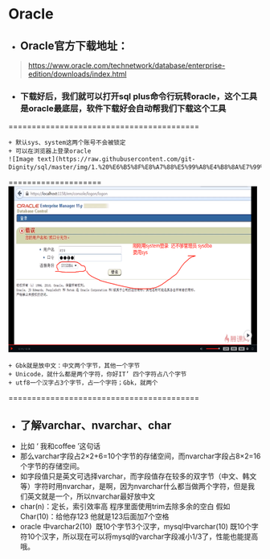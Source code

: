# Oracle #

* ## Oracle官方下载地址：
> <https://www.oracle.com/technetwork/database/enterprise-edition/downloads/index.html>

* ### 下载好后，我们就可以打开sql plus命令行玩转oracle，这个工具是oracle最底层，软件下载好会自动帮我们下载这个工具

=========================================

<!-- * 编码ASCII、ANSI、GBK、unicode、UTF-8渊源、占用字节等：
	> <https://blog.csdn.net/wskzgz/article/details/88710263> -->
	
	+ 默认sys、system这两个账号不会被锁定
	+ 可以在浏览器上登录oracle
	![Image text](https://raw.githubusercontent.com/git-Dignity/sql/master/img/1.%20%E6%B5%8F%E8%A7%88%E5%99%A8%E4%B8%8A%E7%99%BB%E5%BD%95.png)
====================
	<img src="https://raw.githubusercontent.com/git-Dignity/sql/master/img/1.%20%E6%B5%8F%E8%A7%88%E5%99%A8%E4%B8%8A%E7%99%BB%E5%BD%95.png"  height="330" width="495">
	
	+ Gbk就是放中文：中文两个字节，其他一个字节
	+ Unicode，就什么都是两个字符，你好IT’ 四个字符占八个字节
	+ utf8一个汉字占3个字节，占一个字符；Gbk，就两个
	
=========================================

* ## 了解varchar、nvarchar、char
+ 比如 ‘ 我和coffee ’这句话
+ 那么varchar字段占2×2+6=10个字节的存储空间，而nvarchar字段占8×2=16个字节的存储空间。
+ 如字段值只是英文可选择varchar，而字段值存在较多的双字节（中文、韩文等）字符时用nvarchar，是啊，因为nvarchar什么都当做两个字符，但是我们英文就是一个，所以nvarchar最好放中文
+ char(n)：定长，索引效率高 程序里面使用trim去除多余的空白
	假如Char(10)：给他存123 他就是123后面加7个空格
+ oracle 中varchar2(10)  既10个字节3个汉字，mysql中varchar(10) 既10个字符10个汉字，所以现在可以将mysql的varchar字段减小1/3了，性能也能提高哦。














            


